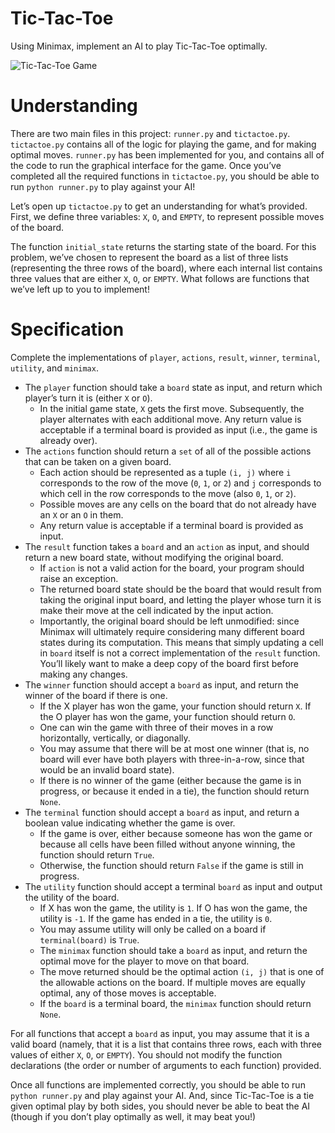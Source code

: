 # Tic-Tac-Toe
Using Minimax, implement an AI to play Tic-Tac-Toe optimally.

![Tic-Tac-Toe Game](https://cs50.harvard.edu/ai/projects/0/tictactoe/images/game.png)

# Understanding
There are two main files in this project: `runner.py` and `tictactoe.py`. `tictactoe.py` contains all of the logic for playing the game, and for making optimal moves. `runner.py` has been implemented for you, and contains all of the code to run the graphical interface for the game. Once you’ve completed all the required functions in `tictactoe.py`, you should be able to run `python runner.py` to play against your AI!

Let’s open up `tictactoe.py` to get an understanding for what’s provided. First, we define three variables: `X`, `O`, and `EMPTY`, to represent possible moves of the board.

The function `initial_state` returns the starting state of the board. For this problem, we’ve chosen to represent the board as a list of three lists (representing the three rows of the board), where each internal list contains three values that are either `X`, `O`, or `EMPTY`. What follows are functions that we’ve left up to you to implement!

# Specification
Complete the implementations of `player`, `actions`, `result`, `winner`, `terminal`, `utility`, and `minimax`.

* The `player` function should take a `board` state as input, and return which player’s turn it is (either `X` or `O`).
  * In the initial game state, `X` gets the first move. Subsequently, the player alternates with each additional move.
Any return value is acceptable if a terminal board is provided as input (i.e., the game is already over).
* The `actions` function should return a `set` of all of the possible actions that can be taken on a given board.
  * Each action should be represented as a tuple `(i, j)` where `i` corresponds to the row of the move (`0`, `1`, or `2`) and `j` corresponds to which cell in the row corresponds to the move (also `0`, `1`, or `2`).
  * Possible moves are any cells on the board that do not already have an `X` or an `O` in them.
  * Any return value is acceptable if a terminal board is provided as input.
* The `result` function takes a `board` and an `action` as input, and should return a new board state, without modifying the original board.
  * If `action` is not a valid action for the board, your program should raise an exception.
  * The returned board state should be the board that would result from taking the original input board, and letting the player whose turn it is make their move at the cell indicated by the input action.
  * Importantly, the original board should be left unmodified: since Minimax will ultimately require considering many different board states during its computation. This means that simply updating a cell in `board` itself is not a correct implementation of the `result` function. You’ll likely want to make a deep copy of the board first before making any changes.
* The `winner` function should accept a `board` as input, and return the winner of the board if there is one.
  * If the X player has won the game, your function should return `X`. If the O player has won the game, your function should return `O`.
  * One can win the game with three of their moves in a row horizontally, vertically, or diagonally.
  * You may assume that there will be at most one winner (that is, no board will ever have both players with three-in-a-row, since that would be an invalid board state).
  * If there is no winner of the game (either because the game is in progress, or because it ended in a tie), the function should return `None`.
* The `terminal` function should accept a `board` as input, and return a boolean value indicating whether the game is over.
  * If the game is over, either because someone has won the game or because all cells have been filled without anyone winning, the function should return `True`.
  * Otherwise, the function should return `False` if the game is still in progress.
* The `utility` function should accept a terminal `board` as input and output the utility of the board.
  * If X has won the game, the utility is `1`. If O has won the game, the utility is `-1`. If the game has ended in a tie, the utility is `0`.
  * You may assume utility will only be called on a board if `terminal(board)` is `True`.
  * The `minimax` function should take a `board` as input, and return the optimal move for the player to move on that board.
  * The move returned should be the optimal action `(i, j)` that is one of the allowable actions on the board. If multiple moves are equally optimal, any of those moves is acceptable.
  * If the `board` is a terminal board, the `minimax` function should return `None`.

For all functions that accept a `board` as input, you may assume that it is a valid board (namely, that it is a list that contains three rows, each with three values of either `X`, `O`, or `EMPTY`). You should not modify the function declarations (the order or number of arguments to each function) provided.

Once all functions are implemented correctly, you should be able to run `python runner.py` and play against your AI. And, since Tic-Tac-Toe is a tie given optimal play by both sides, you should never be able to beat the AI (though if you don’t play optimally as well, it may beat you!)
